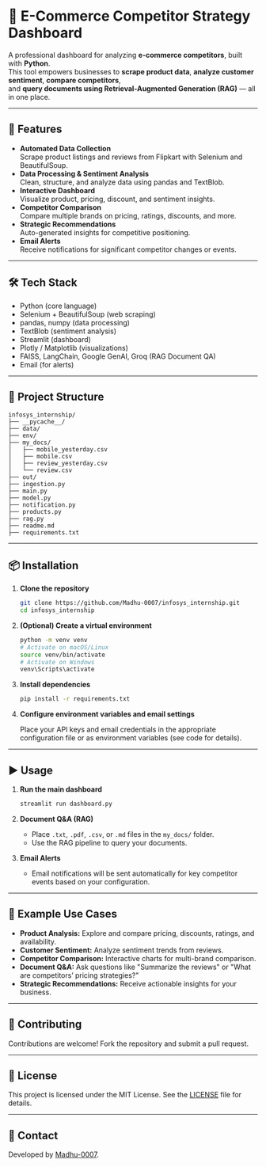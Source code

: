 # 🛒 E-Commerce Competitor Strategy Dashboard

A professional dashboard for analyzing **e-commerce competitors**, built with **Python**.  
This tool empowers businesses to **scrape product data**, **analyze customer sentiment**, **compare competitors**,  
and **query documents using Retrieval-Augmented Generation (RAG)** — all in one place.

---

## 🚀 Features

- **Automated Data Collection**  
  Scrape product listings and reviews from Flipkart with Selenium and BeautifulSoup.
- **Data Processing & Sentiment Analysis**  
  Clean, structure, and analyze data using pandas and TextBlob.
- **Interactive Dashboard**  
  Visualize product, pricing, discount, and sentiment insights.
- **Competitor Comparison**  
  Compare multiple brands on pricing, ratings, discounts, and more.
- **Strategic Recommendations**  
  Auto-generated insights for competitive positioning.
- **Email Alerts**  
  Receive notifications for significant competitor changes or events.

---

## 🛠️ Tech Stack

- Python (core language)
- Selenium + BeautifulSoup (web scraping)
- pandas, numpy (data processing)
- TextBlob (sentiment analysis)
- Streamlit (dashboard)
- Plotly / Matplotlib (visualizations)
- FAISS, LangChain, Google GenAI, Groq (RAG Document QA)
- Email (for alerts)

---

## 📂 Project Structure

```
infosys_internship/
├── __pycache__/
├── data/
├── env/
├── my_docs/
│   ├── mobile_yesterday.csv
│   ├── mobile.csv
│   ├── review_yesterday.csv
│   └── review.csv
├── out/
├── ingestion.py
├── main.py
├── model.py
├── notification.py
├── products.py
├── rag.py
├── readme.md
├── requirements.txt
```

---

## 📦 Installation

1. **Clone the repository**

   ```bash
   git clone https://github.com/Madhu-0007/infosys_internship.git
   cd infosys_internship
   ```

2. **(Optional) Create a virtual environment**

   ```bash
   python -m venv venv
   # Activate on macOS/Linux
   source venv/bin/activate
   # Activate on Windows
   venv\Scripts\activate
   ```

3. **Install dependencies**

   ```bash
   pip install -r requirements.txt
   ```

4. **Configure environment variables and email settings**

   Place your API keys and email credentials in the appropriate configuration file or as environment variables (see code for details).

---

## ▶️ Usage

1. **Run the main dashboard**

   ```bash
   streamlit run dashboard.py
   ```

2. **Document Q&A (RAG)**

   - Place `.txt`, `.pdf`, `.csv`, or `.md` files in the `my_docs/` folder.
   - Use the RAG pipeline to query your documents.

3. **Email Alerts**

   - Email notifications will be sent automatically for key competitor events based on your configuration.

---

## 📝 Example Use Cases

- **Product Analysis:** Explore and compare pricing, discounts, ratings, and availability.
- **Customer Sentiment:** Analyze sentiment trends from reviews.
- **Competitor Comparison:** Interactive charts for multi-brand comparison.
- **Document Q&A:** Ask questions like "Summarize the reviews" or "What are competitors’ pricing strategies?"
- **Strategic Recommendations:** Receive actionable insights for your business.

---

## 🤝 Contributing

Contributions are welcome! Fork the repository and submit a pull request.

---

## 📄 License

This project is licensed under the MIT License. See the [LICENSE](LICENSE) file for details.

---

## 👤 Contact

Developed by [Madhu-0007](https://github.com/Madhu-0007).
